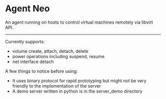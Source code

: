 # Agent Neo

An agent running on hosts to control virtual machines remotely via libvirt API.

---

Currently supports:
- volume create, attach, detach, delete
- power operations including suspend, resume
- net interface detach

A few things to notice before using:
- It uses binary protocol for rapid prototyping but might not be very friendly to the implementation of the server
- A demo server written in python is in the server\_demo directory
